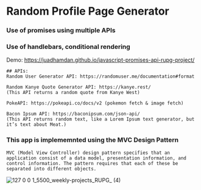 ﻿# Random Profile Page Generator

### Use of promises using multiple APIs
### Use of handlebars, conditional rendering

Demo: https://juadhamdan.github.io/javascript-promises-api-rupg-project/

```
## APIs: 
Random User Generator API: https://randomuser.me/documentation#format

Random Kanye Quote Generator API: https://kanye.rest/
(This API returns a random quote from Kanye West)

PokeAPI: https://pokeapi.co/docs/v2 (pokemon fetch & image fetch)

Bacon Ipsum API: https://baconipsum.com/json-api/ 
(This API returns random text, like a Lorem Ipsum text generator, but it’s text about Meat.)
```


### This app is implememnted using the MVC Design Pattern
```
MVC (Model View Controller) design pattern specifies that an application consist of a data model, presentation information, and control information. The pattern requires that each of these be separated into different objects.
```

![127 0 0 1_5500_weekly-projects_RUPG_ (4)](https://user-images.githubusercontent.com/64545813/221296625-81c1b43f-f2e8-4f31-b453-3eae59f2350b.png)

